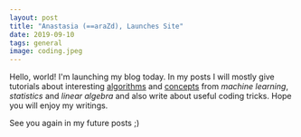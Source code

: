 ```yaml
---
layout: post
title: "Anastasia (==araZd), Launches Site"
date: 2019-09-10
tags: general
image: coding.jpeg
---
```


Hello, world! I'm launching my blog today. In my posts I will mostly give tutorials about interesting <u>algorithms</u> and <u>concepts</u> from *machine learning*, *statistics* and *linear algebra* and also write about useful coding tricks. Hope you will enjoy my writings.

See you again in my future posts ;)
